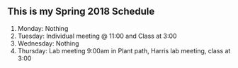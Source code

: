 ## This is my Spring 2018 Schedule
1. Monday: Nothing
2. Tuesday: Individual meeting @ 11:00 and Class at 3:00
3. Wednesday: Nothing
4. Thursday: Lab meeting 9:00am in Plant path, Harris lab meeting, class at 3:00
